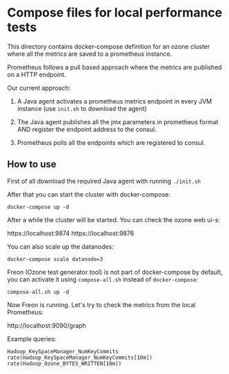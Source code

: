 <!---
  Licensed under the Apache License, Version 2.0 (the "License");
  you may not use this file except in compliance with the License.
  You may obtain a copy of the License at

   http://www.apache.org/licenses/LICENSE-2.0

  Unless required by applicable law or agreed to in writing, software
  distributed under the License is distributed on an "AS IS" BASIS,
  WITHOUT WARRANTIES OR CONDITIONS OF ANY KIND, either express or implied.
  See the License for the specific language governing permissions and
  limitations under the License. See accompanying LICENSE file.
-->

# Compose files for local performance tests

This directory contains docker-compose definition for an ozone cluster where
all the metrics are saved to a prometheus instance.

 Prometheus follows a pull based approach where the metrics are published
 on a HTTP endpoint.

 Our current approach:

  1. A Java agent activates a prometheus metrics endpoint in every JVM instance
   (use `init.sh` to download the agent)

  2. The Java agent publishes all the jmx parameters in prometheus format AND
  register the endpoint address to the consul.

  3. Prometheus polls all the endpoints which are registered to consul.



## How to use

First of all download the required Java agent with running `./init.sh`

After that you can start the cluster with docker-compose:

```
docker-compose up -d
```

After a while the cluster will be started. You can check the ozone web ui-s:

https://localhost:9874
https://localhost:9876

You can also scale up the datanodes:

```
docker-compose scale datanode=3
```

Freon (Ozone test generator tool) is not part of docker-compose by default,
you can activate it using `compose-all.sh` instead of `docker-compose`:

```
compose-all.sh up -d
```

Now Freon is running. Let's try to check the metrics from the local Prometheus:

http://localhost:9090/graph

Example queries:

```
Hadoop_KeySpaceManager_NumKeyCommits
rate(Hadoop_KeySpaceManager_NumKeyCommits[10m])
rate(Hadoop_Ozone_BYTES_WRITTEN[10m])
```
